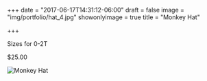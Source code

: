 +++
date = "2017-06-17T14:31:12-06:00"
draft = false
image = "img/portfolio/hat_4.jpg"
showonlyimage = true
title = "Monkey Hat"

+++

Sizes for 0-2T

$25.00

![Monkey Hat](/img/portfolio/hat_4.jpg)
